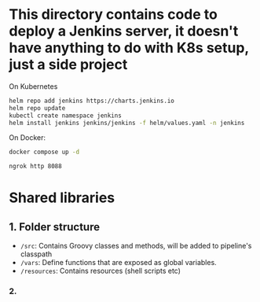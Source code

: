 # This directory contains code to deploy a Jenkins server, it doesn't have anything to do with K8s setup, just a side project

On Kubernetes
```bash
helm repo add jenkins https://charts.jenkins.io
helm repo update
kubectl create namespace jenkins
helm install jenkins jenkins/jenkins -f helm/values.yaml -n jenkins
```

On Docker:
```bash
docker compose up -d

ngrok http 8088
```

# Shared libraries

## 1. Folder structure
+ `/src`: Contains Groovy classes and methods, will be added to pipeline's classpath
+ `/vars`: Define functions that are exposed as global variables. 
+ `/resources`: Contains resources (shell scripts etc)

### 2. 